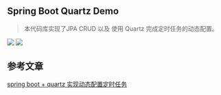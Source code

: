 ## Spring Boot Quartz Demo

 > 本代码库实现了JPA CRUD 以及 使用 Quartz 完成定时任务的动态配置。

[![](https://img.shields.io/badge/SpringBoot-2.1.1.RELEASE-brightgreen.svg)](https://spring.io/projects/spring-boot)
[![](https://img.shields.io/badge/Quartz-2.2.1-brightgreen.svg)](http://www.quartz-scheduler.org/)

## 参考文章
[spring boot + quartz 实现动态配置定时任务](https://www.imxushuai.com/2019/06/01/13.spring-boot-quartz-实现动态配置定时任务/)
